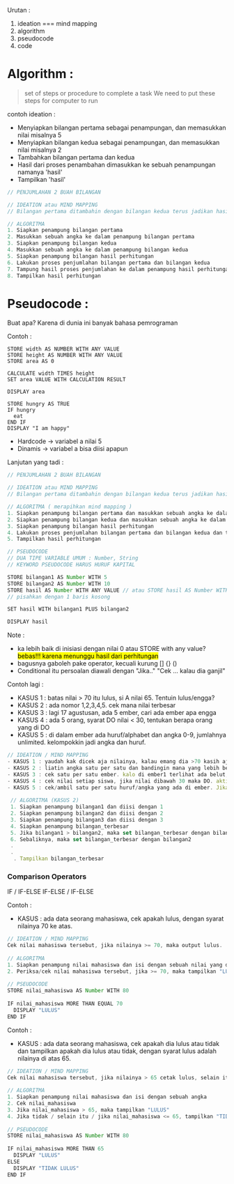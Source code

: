 Urutan :
1. ideation === mind mapping
2. algorithm
3. pseudocode
4. code

# Algorithm :
> set of steps or procedure to complete a task
> We need to put these steps for computer to run

contoh ideation :
- Menyiapkan bilangan pertama sebagai penampungan, dan memasukkan nilai misalnya 5
- Menyiapkan bilangan kedua sebagai penampungan, dan memasukkan nilai misalnya 2
- Tambahkan bilangan pertama dan kedua
- Hasil dari proses penambahan dimasukkan ke sebuah penampungan namanya 'hasil'
- Tampilkan 'hasil'

```JavaScript
// PENJUMLAHAN 2 BUAH BILANGAN

// IDEATION atau MIND MAPPING
// Bilangan pertama ditambahin dengan bilangan kedua terus jadikan hasil

// ALGORITMA
1. Siapkan penampung bilangan pertama
2. Masukkan sebuah angka ke dalam penampung bilangan pertama
3. Siapkan penampung bilangan kedua
4. Masukkan sebuah angka ke dalam penampung bilangan kedua
5. Siapkan penampung bilangan hasil perhitungan
6. Lakukan proses penjumlahan bilangan pertama dan bilangan kedua
7. Tampung hasil proses penjumlahan ke dalam penampung hasil perhitungan
8. Tampilkan hasil perhitungan
```

# Pseudocode :

Buat apa? Karena di dunia ini banyak bahasa pemrograman

Contoh :
```
STORE width AS NUMBER WITH ANY VALUE
STORE height AS NUMBER WITH ANY VALUE
STORE area AS 0

CALCULATE width TIMES height
SET area VALUE WITH CALCULATION RESULT

DISPLAY area
```

```
STORE hungry AS TRUE
IF hungry
  eat
END IF
DISPLAY "I am happy"
```

- Hardcode -> variabel a nilai 5
- Dinamis -> variabel a bisa diisi apapun

Lanjutan yang tadi :
```JavaScript
// PENJUMLAHAN 2 BUAH BILANGAN

// IDEATION atau MIND MAPPING
// Bilangan pertama ditambahin dengan bilangan kedua terus jadikan hasil

// ALGORITMA ( merapihkan mind mapping )
1. Siapkan penampung bilangan pertama dan masukkan sebuah angka ke dalam penampung bilangan pertama
2. Siapkan penampung bilangan kedua dan masukkan sebuah angka ke dalam penampung bilangan kedua
3. Siapkan penampung bilangan hasil perhitungan
4. Lakukan proses penjumlahan bilangan pertama dan bilangan kedua dan tampung hasil proses penjumlahan ke dalam penampung hasil perhitungan
5. Tampilkan hasil perhitungan

// PSEUDOCODE
// DUA TIPE VARIABLE UMUM : Number, String
// KEYWORD PSEUDOCODE HARUS HURUF KAPITAL

STORE bilangan1 AS Number WITH 5
STORE bilangan2 AS Number WITH 10
STORE hasil AS Number WITH ANY VALUE // atau STORE hasil AS Number WITH 0
// pisahkan dengan 1 baris kosong

SET hasil WITH bilangan1 PLUS bilangan2

DISPLAY hasil
```
Note :
- ka lebih baik di inisiasi dengan nilai 0 atau STORE with any value? <mark> bebas!!! karena menunggu hasil dari perhitungan </mark>
- bagusnya gaboleh pake operator, kecuali kurung [] {} ()
- Conditional itu persoalan diawali dengan "Jika.." "Cek ... kalau dia ganjil"

Contoh lagi :
- KASUS 1 : batas nilai > 70 itu lulus, si A nilai 65. Tentuin lulus/engga?
- KASUS 2 : ada nomor 1,2,3,4,5. cek mana nilai terbesar
- KASUS 3 : lagi 17 agustusan, ada 5 ember, cari ada ember apa engga
- KASUS 4 : ada 5 orang, syarat DO nilai < 30, tentukan berapa orang yang di DO
- KASUS 5 : di dalam ember ada huruf/alphabet dan angka 0-9, jumlahnya unlimited. kelompokkin jadi angka dan huruf.

```JavaScript
// IDEATION / MIND MAPPING
- KASUS 1 : yaudah kak dicek aja nilainya, kalau emang dia >70 kasih aja dia lulus
- KASUS 2 : liatin angka satu per satu dan bandingin mana yang lebih besar, itu yang diambil, sampe abis berarti yang di terakhir diambil itu yang paling besar. misal cek nilai 1 sama 2 lebih gede mana -> 2, 2 sama 4 lebih gede mana -> 4, dst.
- KASUS 3 : cek satu per satu ember. kalo di ember1 terlihat ada belut, yaudah tampilkan. kalo ember1 gaada belut, cek ke ember2. nantinya akan ditampilkan ember mana yang ada belutnya.
- KASUS 4 : cek nilai setiap siswa, jika nilai dibawah 30 maka DO. aktivitas paling dasar itu cek dulu.
- KASUS 5 : cek/ambil satu per satu huruf/angka yang ada di ember. Jika benda tersebut angka, maka tampung di ember angka, jika bukan tampung di ember huruf.
 
 // ALGORITMA (KASUS 2)
 1. Siapkan penampung bilangan1 dan diisi dengan 1
 2. Siapkan penampung bilangan2 dan diisi dengan 2
 3. Siapkan penampung bilangan3 dan diisi dengan 3
 4. Siapkan penampung bilangan_terbesar
 5. Jika bilangan1 > bilangan2, maka set bilangan_terbesar dengan bilangan1
 6. Sebaliknya, maka set bilangan_terbesar dengan bilangan2
 .
 .
  . Tampilkan bilangan_terbesar
 ```
 
### Comparison Operators
IF / IF-ELSE IF-ELSE / IF-ELSE
 
Contoh :
- KASUS : ada data seorang mahasiswa, cek apakah lulus, dengan syarat nilainya 70 ke atas.
 
```JavaScript
// IDEATION / MIND MAPPING
Cek nilai mahasiswa tersebut, jika nilainya >= 70, maka output lulus.
 
// ALGORITMA
1. Siapkan penampung nilai mahasiswa dan isi dengan sebuah nilai yang dikehendaki untuk diperiksa
2. Periksa/cek nilai mahasiswa tersebut, jika >= 70, maka tampilkan "LULUS"
 
// PSEUDOCODE
STORE nilai_mahasiswa AS Number WITH 80
 
IF nilai_mahasiswa MORE THAN EQUAL 70
  DISPLAY "LULUS"
END IF
```
 
Contoh :
- KASUS : ada data seorang mahasiswa, cek apakah dia lulus atau tidak dan tampilkan apakah dia lulus atau tidak, dengan syarat lulus adalah nilainya di atas 65.
 
```JavaScript
// IDEATION / MIND MAPPING
Cek nilai mahasiswa tersebut, jika nilainya > 65 cetak lulus, selain itu cetak tidak lulus
 
// ALGORITMA
1. Siapkan penampung nilai mahasiswa dan isi dengan sebuah angka
2. Cek nilai_mahasiswa
3. Jika nilai_mahasiswa > 65, maka tampilkan "LULUS"
4. Jika tidak / selain itu / jika nilai_mahasiswa <= 65, tampilkan "TIDAK LULUS"
 
// PSEUDOCODE
STORE nilai_mahasiswa AS Number WITH 80
 
IF nilai_mahasiswa MORE THAN 65
  DISPLAY "LULUS"
ELSE
  DISPLAY "TIDAK LULUS"
END IF
```
